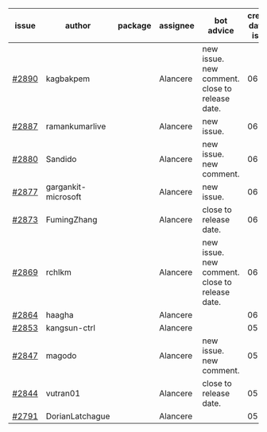 | issue | author | package | assignee | bot advice | created date of issue | target release date | date from target |
| ------ | ------ | ------ | ------ | ------ | ------ | ------ | :-----: |
| [#2890](https://github.com/Azure/sdk-release-request/issues/2890) | kagbakpem |  | Alancere | new issue. new comment. close to release date.  | 06-06 | 06-08 | 1 |
| [#2887](https://github.com/Azure/sdk-release-request/issues/2887) | ramankumarlive |  | Alancere | new issue. | 06-04 | 06-30 |  |
| [#2880](https://github.com/Azure/sdk-release-request/issues/2880) | Sandido |  | Alancere | new issue. new comment. | 06-03 | 06-13 |  |
| [#2877](https://github.com/Azure/sdk-release-request/issues/2877) | gargankit-microsoft |  | Alancere | new issue. | 06-03 | 06-30 |  |
| [#2873](https://github.com/Azure/sdk-release-request/issues/2873) | FumingZhang |  | Alancere | close to release date.  | 06-02 | 06-08 | 1 |
| [#2869](https://github.com/Azure/sdk-release-request/issues/2869) | rchlkm |  | Alancere | new issue. new comment. close to release date.  | 06-01 | 06-08 | 1 |
| [#2864](https://github.com/Azure/sdk-release-request/issues/2864) | haagha |  | Alancere |  | 06-01 | 06-03 |  |
| [#2853](https://github.com/Azure/sdk-release-request/issues/2853) | kangsun-ctrl |  | Alancere |  | 05-31 | 06-02 |  |
| [#2847](https://github.com/Azure/sdk-release-request/issues/2847) | magodo |  | Alancere | new issue. new comment. | 05-27 | 06-13 |  |
| [#2844](https://github.com/Azure/sdk-release-request/issues/2844) | vutran01 |  | Alancere | close to release date.  | 05-26 | 06-09 | 2 |
| [#2791](https://github.com/Azure/sdk-release-request/issues/2791) | DorianLatchague |  | Alancere |  | 05-12 | 05-16 |  |
